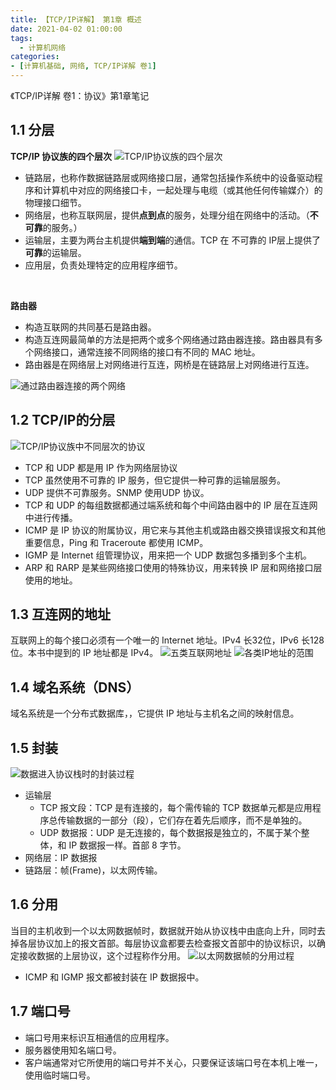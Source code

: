 ```yaml
---
title: 【TCP/IP详解】 第1章 概述
date: 2021-04-02 01:00:00
tags: 
  - 计算机网络
categories: 
- [计算机基础, 网络, TCP/IP详解 卷1]
---
```


《TCP/IP详解 卷1：协议》第1章笔记

<!--more-->

## 1.1 分层
**TCP/IP 协议族的四个层次**
![TCP/IP协议族的四个层次](TCP-IP协议族的四个层次.png)
  - 链路层，也称作数据链路层或网络接口层，通常包括操作系统中的设备驱动程序和计算机中对应的网络接口卡，一起处理与电缆（或其他任何传输媒介）的物理接口细节。
  - 网络层，也称互联网层，提供**点到点**的服务，处理分组在网络中的活动。（**不可靠**的服务。）
  - 运输层，主要为两台主机提供**端到端**的通信。TCP 在 不可靠的 IP层上提供了**可靠**的运输层。
  - 应用层，负责处理特定的应用程序细节。

<br>

**路由器**
  - 构造互联网的共同基石是路由器。
  - 构造互连网最简单的方法是把两个或多个网络通过路由器连接。路由器具有多个网络接口，通常连接不同网络的接口有不同的 MAC 地址。
  - 路由器是在网络层上对网络进行互连，网桥是在链路层上对网络进行互连。

![通过路由器连接的两个网络](通过路由器连接的两个网络.png)

## 1.2 TCP/IP的分层
![TCP/IP协议族中不同层次的协议](TCP-IP协议族中不同层次的协议.png)
- TCP 和 UDP 都是用 IP 作为网络层协议
- TCP 虽然使用不可靠的 IP 服务，但它提供一种可靠的运输层服务。
- UDP 提供不可靠服务。SNMP 使用UDP 协议。
- TCP 和 UDP 的每组数据都通过端系统和每个中间路由器中的 IP 层在互连网中进行传播。
- ICMP 是 IP 协议的附属协议，用它来与其他主机或路由器交换错误报文和其他重要信息，Ping 和 Traceroute 都使用 ICMP。
- IGMP 是 Internet 组管理协议，用来把一个 UDP 数据包多播到多个主机。
- ARP 和 RARP 是某些网络接口使用的特殊协议，用来转换 IP 层和网络接口层使用的地址。

## 1.3 互连网的地址
互联网上的每个接口必须有一个唯一的 Internet 地址。IPv4 长32位，IPv6 长128位。本书中提到的 IP 地址都是 IPv4。
![五类互联网地址](五类互联网地址.png)
![各类IP地址的范围](各类IP地址的范围.png)

## 1.4 域名系统（DNS）
域名系统是一个分布式数据库，，它提供 IP 地址与主机名之间的映射信息。

## 1.5 封装
![数据进入协议栈时的封装过程](数据进入协议栈时的封装过程.png)
- 运输层
   - TCP 报文段：TCP 是有连接的，每个需传输的 TCP 数据单元都是应用程序总传输数据的一部分（段），它们存在着先后顺序，而不是单独的。
   - UDP 数据报：UDP 是无连接的，每个数据报是独立的，不属于某个整体，和 IP 数据报一样。首部 8 字节。
- 网络层：IP 数据报
- 链路层：帧(Frame)，以太网传输。 

## 1.6 分用
当目的主机收到一个以太网数据帧时，数据就开始从协议栈中由底向上升，同时去掉各层协议加上的报文首部。每层协议盒都要去检查报文首部中的协议标识，以确定接收数据的上层协议，这个过程称作分用。
![以太网数据帧的分用过程](以太网数据帧的分用过程.png)
- ICMP 和 IGMP 报文都被封装在 IP 数据报中。

## 1.7 端口号
- 端口号用来标识互相通信的应用程序。
- 服务器使用知名端口号。
- 客户端通常对它所使用的端口号并不关心，只要保证该端口号在本机上唯一，使用临时端口号。